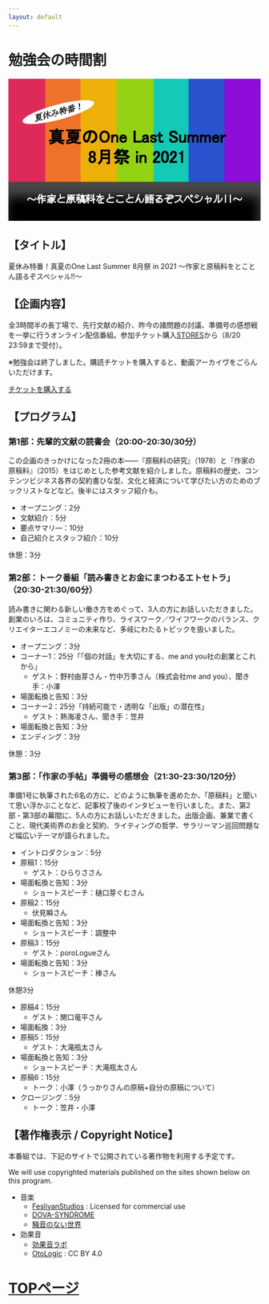 ```yaml
---
layout: default
---
```


# 勉強会の時間割

![勉強会](./assets/images/event-vol1.jpg)

## 【タイトル】
夏休み特番！真夏のOne Last Summer 8月祭 in 2021
～作家と原稿料をとことん語るぞスペシャル!!～


## 【企画内容】
全3時間半の長丁場で、先行文献の紹介、昨今の諸問題の討議、準備号の感想戦を一挙に行うオンライン配信番組。参加チケット購入[STORES](https://authors-note.stores.jp/items/6078e843d5e9c9671858a8ec)から（8/20 23:59まで受付）。

※勉強会は終了しました。購読チケットを購入すると、動画アーカイヴをごらんいただけます。

<div class="button_wrapper">
	<a href="https://authors-note.stores.jp/" class="button">チケットを購入する</a>
</div>

## 【プログラム】
### 第1部：先輩的文献の読書会（20:00-20:30/30分）
この企画のきっかけになった2冊の本――『原稿料の研究』（1978）と『作家の原稿料』（2015）をはじめとした参考文献を紹介しました。原稿料の歴史、コンテンツビジネス各界の契約書ひな型、文化と経済について学びたい方のためのブックリストなどなど。後半にはスタッフ紹介も。

* オープニング：2分
* 文献紹介：5分
* 要点サマリ―：10分
* 自己紹介とスタッフ紹介：10分


休憩：3分


### 第2部：トーク番組「読み書きとお金にまつわるエトセトラ」（20:30-21:30/60分）
読み書きに関わる新しい働き方をめぐって、3人の方にお話しいただきました。創業のいろは、コミュニティ作り、ライスワーク／ワイフワークのバランス、クリエイターエコノミーの未来など、多岐にわたるトピックを扱いました。

* オープニング：3分
* コーナー1：25分「「個の対話」を大切にする、me and you社の創業とこれから」
  * ゲスト：野村由芽さん・竹中万季さん（株式会社me and you）、聞き手：小澤
* 場面転換と告知：3分
* コーナー2：25分「持続可能で・透明な「出版」の潜在性」
  * ゲスト：熱海凌さん、聞き手：笠井
* 場面転換と告知：3分
* エンディング：3分


休憩：3分


### 第3部：「作家の手帖」準備号の感想会（21:30-23:30/120分）
準備1号に執筆された6名の方に、どのように執筆を進めたか、「原稿料」と聞いて思い浮かぶことなど、記事校了後のインタビューを行いました。また、第2部・第3部の幕間に、5人の方にお話しいただきました。出版企画、兼業で書くこと、現代美術界のお金と契約、ライティングの哲学、サラリーマン巡回問題など幅広いテーマが語られました。

* イントロダクション：5分
* 原稿1：15分
  * ゲスト：ひらりささん
* 場面転換と告知：3分
  * ショートスピーチ：樋口芽ぐむさん
* 原稿2：15分
  * 伏見瞬さん
* 場面転換と告知：3分
  * ショートスピーチ：調整中
* 原稿3：15分
  * ゲスト：poroLogueさん
* 場面転換と告知：3分
  * ショートスピーチ：棒さん  


休憩3分


* 原稿4：15分
  * ゲスト：関口竜平さん
* 場面転換：3分
* 原稿5：15分
  * ゲスト：大滝瓶太さん
* 場面転換と告知：3分
  * ショートスピーチ：大滝瓶太さん
* 原稿6：15分
  * トーク：小澤（うっかりさんの原稿+自分の原稿について）
* クロージング：5分
  * トーク：笠井・小澤  

## 【著作権表示 / Copyright Notice】

本番組では、下記のサイトで公開されている著作物を利用する予定です。

We will use copyrighted materials published on the sites shown below on this program.

* 音楽
  * [FesliyanStudios](https://www.fesliyanstudios.com/) : Licensed for commercial use
  * [DOVA-SYNDROME](https://dova-s.jp/)
  * [騒音のない世界](https://noiselessworld.net/)
* 効果音
  * [効果音ラボ](https://soundeffect-lab.info/)
  * [OtoLogic](https://otologic.jp/) : CC BY 4.0

# [TOPページ](./index.md)

